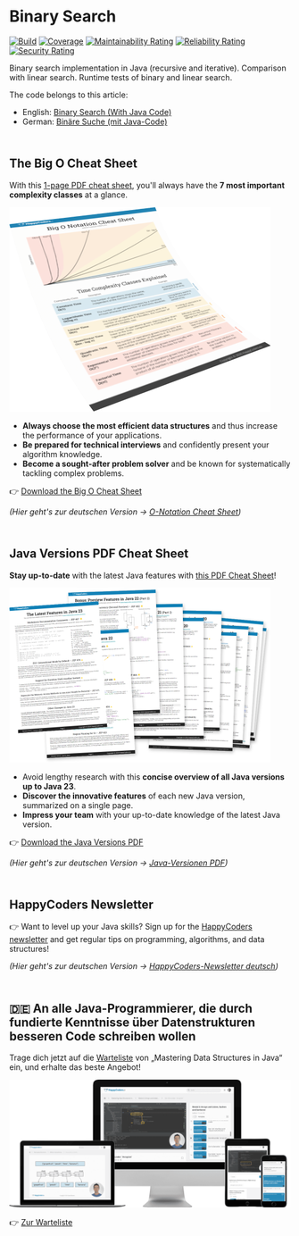 # Binary Search

[![Build](https://github.com/SvenWoltmann/binary-search/actions/workflows/build.yml/badge.svg)](https://github.com/SvenWoltmann/binary-search/actions/workflows/build.yml)
[![Coverage](https://sonarcloud.io/api/project_badges/measure?project=SvenWoltmann_binary-search&metric=coverage)](https://sonarcloud.io/dashboard?id=SvenWoltmann_binary-search)
[![Maintainability Rating](https://sonarcloud.io/api/project_badges/measure?project=SvenWoltmann_binary-search&metric=sqale_rating)](https://sonarcloud.io/dashboard?id=SvenWoltmann_binary-search)
[![Reliability Rating](https://sonarcloud.io/api/project_badges/measure?project=SvenWoltmann_binary-search&metric=reliability_rating)](https://sonarcloud.io/dashboard?id=SvenWoltmann_binary-search)
[![Security Rating](https://sonarcloud.io/api/project_badges/measure?project=SvenWoltmann_binary-search&metric=security_rating)](https://sonarcloud.io/dashboard?id=SvenWoltmann_binary-search)

Binary search implementation in Java (recursive and iterative). Comparison with linear search. Runtime tests of binary and linear search.

The code belongs to this article:
* English: [Binary Search (With Java Code)](https://www.happycoders.eu/algorithms/binary-search-java/)
* German: [Binäre Suche (mit Java-Code)](https://www.happycoders.eu/de/algorithmen/binaere-suche-java/)


## <br>The Big O Cheat Sheet

With this [1-page PDF cheat sheet](https://www.happycoders.eu/big-o-cheat-sheet/), you'll always have the **7 most important complexity classes** at a glance.

[<img src="/img/big-o-cheat-sheet-pdf-en-transp_936.v2.png" alt="Big O PDF Cheat Sheet Mockup" style="width: 468px; max-width: 100%;">](https://www.happycoders.eu/big-o-cheat-sheet/)

* **Always choose the most efficient data structures** and thus increase the performance of your applications.
* **Be prepared for technical interviews** and confidently present your algorithm knowledge.
* **Become a sought-after problem solver** and be known for systematically tackling complex problems.

👉 [Download the Big O Cheat Sheet](https://www.happycoders.eu/big-o-cheat-sheet/)<br>

_(Hier geht's zur deutschen Version &rarr; [O-Notation Cheat Sheet](https://www.happycoders.eu/de/o-notation-cheat-sheet/))_


## <br>Java Versions PDF Cheat Sheet

**Stay up-to-date** with the latest Java features with [this PDF Cheat Sheet](https://www.happycoders.eu/java-versions/)!

[<img src="/img/Java_Versions_PDF_Cheat_Sheet_Mockup_936.v2.png" alt="Java Versions PDF Cheat Sheet Mockup" style="width: 468px; max-width: 100%;">](https://www.happycoders.eu/java-versions/)

* Avoid lengthy research with this **concise overview of all Java versions up to Java 23**.
* **Discover the innovative features** of each new Java version, summarized on a single page.
* **Impress your team** with your up-to-date knowledge of the latest Java version.

👉 [Download the Java Versions PDF](https://www.happycoders.eu/java-versions/)<br>

_(Hier geht's zur deutschen Version &rarr; [Java-Versionen PDF](https://www.happycoders.eu/de/java-versionen/))_


## <br>HappyCoders Newsletter
👉 Want to level up your Java skills?
Sign up for the [HappyCoders newsletter](http://www.happycoders.eu/newsletter/) and get regular tips on programming, algorithms, and data structures!

_(Hier geht's zur deutschen Version &rarr; [HappyCoders-Newsletter deutsch](https://www.happycoders.eu/de/newsletter/))_


## <br>🇩🇪 An alle Java-Programmierer, die durch fundierte Kenntnisse über Datenstrukturen besseren Code schreiben wollen

Trage dich jetzt auf die [Warteliste](https://www.happycoders.eu/de/mastering-data-structures-warteliste/) von „Mastering Data Structures in Java“ ein, und erhalte das beste Angebot!

[<img src="/img/mastering-data-structures-product-mockup-cropped-1600.v2.png" alt="Mastering Data Structures Mockup" style="width: 640px; max-width: 100%;">](https://www.happycoders.eu/de/mastering-data-structures-warteliste/)

👉 [Zur Warteliste](https://www.happycoders.eu/de/mastering-data-structures-warteliste/)
